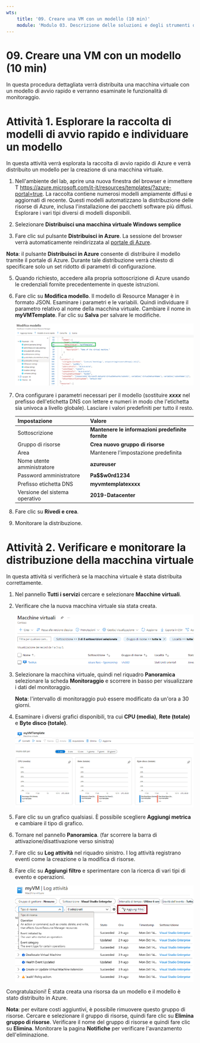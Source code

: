 ```yaml
---
wts:
    title: '09. Creare una VM con un modello (10 min)'
    module: 'Modulo 03. Descrizione delle soluzioni e degli strumenti di gestione principali'
---
```

# 09. Creare una VM con un modello (10 min)

In questa procedura dettagliata verrà distribuita una macchina virtuale con un modello di avvio rapido e verranno esaminate le funzionalità di monitoraggio.

# Attività 1. Esplorare la raccolta di modelli di avvio rapido e individuare un modello 

In questa attività verrà esplorata la raccolta di avvio rapido di Azure e verrà distribuito un modello per la creazione di una macchina virtuale. 

1. Nell'ambiente del lab, aprire una nuova finestra del browser e immettere T https://azure.microsoft.com/it-it/resources/templates/?azure-portal=true. La raccolta contiene numerosi modelli ampiamente diffusi e aggiornati di recente. Questi modelli automatizzano la distribuzione delle risorse di Azure, inclusa l'installazione dei pacchetti software più diffusi. Esplorare i vari tipi diversi di modelli disponibili.

3. Selezionare **Distribuisci una macchina virtuale Windows semplice**

4. Fare clic sul pulsante **Distribuisci in Azure**. La sessione del browser verrà automaticamente reindirizzata al [portale di Azure](http://portal.azure.com/).

  **Nota**: il pulsante **Distribuisci in Azure** consente di distribuire il modello tramite il portale di Azure. Durante tale distribuzione verrà chiesto di specificare solo un set ridotto di parametri di configurazione. 

5. Quando richiesto, accedere alla propria sottoscrizione di Azure usando le credenziali fornite precedentemente in queste istruzioni.

6. Fare clic su **Modifica modello**. Il modello di Resource Manager è in formato JSON. Esaminare i parametri e le variabili.  Quindi individuare il parametro relativo al nome della macchina virtuale. Cambiare il nome in **myVMTemplate**. Far clic su **Salva** per salvare le modifiche. 

    ![Screenshot del modello con il nome della VM cambiato evidenziato.](../images/0901.png)

7. Ora configurare i parametri necessari per il modello (sostituire ***xxxx*** nel prefisso dell'etichetta DNS con lettere e numeri in modo che l'etichetta sia univoca a livello globale). Lasciare i valori predefiniti per tutto il resto. 

    | Impostazione| Valore|
    |----|----|
    | Sottoscrizione | **Mantenere le informazioni predefinite fornite**|
    | Gruppo di risorse | **Crea nuovo gruppo di risorse** |
    | Area | Mantenere l'impostazione predefinita |
    | Nome utente amministratore | **azureuser** |
    | Password amministratore | **Pa$$w0rd1234** |
    | Prefisso etichetta DNS | **myvmtemplatexxxx** |
    | Versione del sistema operativo | **2019-Datacenter** |


9. Fare clic su **Rivedi e crea**.

10. Monitorare la distribuzione. 

# Attività 2. Verificare e monitorare la distribuzione della macchina virtuale

In questa attività si verificherà se la macchina virtuale è stata distribuita correttamente. 

1. Nel pannello **Tutti i servizi** cercare e selezionare **Macchine virtuali**.

2. Verificare che la nuova macchina virtuale sia stata creata. 

    ![Screenshot della pagina Macchine virtuali. La nuova VM è visualizzata e in esecuzione.](../images/0902.png)

3. Selezionare la macchina virtuale, quindi nel riquadro **Panoramica** selezionare la scheda **Monitoraggio** e scorrere in basso per visualizzare i dati del monitoraggio.

    **Nota**: l'intervallo di monitoraggio può essere modificato da un'ora a 30 giorni.

4. Esaminare i diversi grafici disponibili, tra cui **CPU (media)**, **Rete (totale)** e **Byte disco (totale)**. 

    ![Screenshot dei grafici di monitoraggio delle macchine virtuali.](../images/0903.png)

5. Fare clic su un grafico qualsiasi. È possibile scegliere **Aggiungi metrica** e cambiare il tipo di grafico.

6. Tornare nel pannello **Panoramica**. (far scorrere la barra di attivazione/disattivazione verso sinistra)
7. Fare clic su **Log attività** nel riquadro sinistro. I log attività registrano eventi come la creazione o la modifica di risorse. 

8. Fare clic su **Aggiungi filtro** e sperimentare con la ricerca di vari tipi di evento e operazioni. 

    ![Screenshot della pagina Aggiungi filtro con l'opzione Tipo di evento selezionata.](../images/0904.png)

Congratulazioni! È stata creata una risorsa da un modello e il modello è stato distribuito in Azure.

**Nota**: per evitare costi aggiuntivi, è possibile rimuovere questo gruppo di risorse. Cercare e selezionare il gruppo di risorse, quindi fare clic su **Elimina gruppo di risorse**. Verificare il nome del gruppo di risorse e quindi fare clic su **Elimina**. Monitorare la pagina **Notifiche** per verificare l'avanzamento dell'eliminazione.
